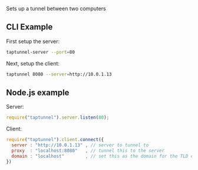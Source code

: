Sets up a tunnel between two computers


## CLI Example


First setup the server:

```bash
taptunnel-server --port=80
```

Next, setup the client:

```bash
taptunnel 8080 --server=http://10.0.1.13
```


## Node.js example

Server:

```javascript
require("taptunnel").server.listen(80);
```


Client:

```javascript
require("taptunnel").client.connect({
  server : "http://10.0.1.13" , // server to tunnel to
  proxy  : "localhost:8080"   , // tunnel this to the server
  domain : "localhost"        , // set this as the domain for the TLD on the server 
})



